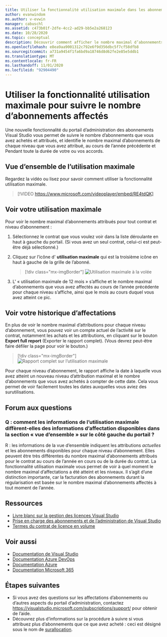 ```yaml
---
title: Utiliser la fonctionnalité utilisation maximale dans les abonnements Visual Studio
author: evanwindom
ms.author: v-evwin
manager: cabuschl
ms.assetid: c473b01f-2dfe-4cc2-ad29-bb5e2a268123
ms.date: 10/28/2020
ms.topic: conceptual
description: Découvrir comment afficher le nombre maximal d’abonnements attribués dans le portail d’administration
ms.openlocfilehash: e8ea9aa9001312c792e6f9d356dbc5f7cf58dfb8
ms.sourcegitcommit: a731a9454f1fa6bd9a18746d8d62fe2e85e5ddb1
ms.translationtype: MT
ms.contentlocale: fr-FR
ms.lasthandoff: 11/01/2020
ms.locfileid: "92904490"
---
```

# <a name="use-the-maximum-usage-feature-to-track-the-number-of-assigned-subscriptions"></a>Utiliser la fonctionnalité utilisation maximale pour suivre le nombre d’abonnements affectés
Une nouvelle fonctionnalité du portail d’administration des abonnements Visual Studio vous permet de suivre le nombre d’abonnements que vous avez achetés et attribués, et identifie le nombre maximal d’abonnements de chaque niveau que vous avez attribué, au cours de l’année précédente et Pendant toute la durée de votre ou vos accords. 

## <a name="maximum-usage-overview"></a>Vue d’ensemble de l’utilisation maximale
Regardez la vidéo ou lisez pour savoir comment utiliser la fonctionnalité utilisation maximale. 
> [!VIDEO https://www.microsoft.com/videoplayer/embed/RE4tdQK] 

## <a name="view-your-maximum-usage"></a>Voir votre utilisation maximale
Pour voir le nombre maximal d’abonnements attribués pour tout contrat et niveau d’abonnement :
1. Sélectionnez le contrat que vous voulez voir dans la liste déroulante en haut à gauche du portail. (Si vous avez un seul contrat, celui-ci est peut-être déjà sélectionné.)
2. Cliquez sur l’icône d' **utilisation maximale** qui est la troisième icône en haut à gauche de la grille de l’abonné.  

    > [!div class="mx-imgBorder"]
    > ![Utilisation maximale à la volée](_img/maximum-usage/maximum-usage-menu.png "Cliquez sur le bouton utilisation maximale pour afficher le nombre maximal de chaque type d’abonnement que vous avez affecté.")

3. L' « utilisation maximale de 12 mois » s’affiche et le nombre maximal d’abonnements que vous avez affectés au cours de l’année précédente pour chaque niveau s’affiche, ainsi que le mois au cours duquel vous avez atteint ce pic.    

## <a name="view-your-assignment-history"></a>Voir votre historique d’affectations
En plus de voir le nombre maximal d’attributions pour chaque niveau d’abonnement, vous pouvez voir un compte actuel de l’activité sur le contrat, notamment les achats et les attributions, en cliquant sur le bouton **Export full report** (Exporter le rapport complet).  (Vous devrez peut-être faire défiler la page pour voir le bouton.)  

> [!div class="mx-imgBorder"]
> ![Rapport complet sur l’utilisation maximale](_img/maximum-usage/maximum-usage-full-report.png "Le rapport complet comprend un enregistrement de tous vos achats et attributions d’abonnement.")

Pour chaque niveau d’abonnement, le rapport affiche la date à laquelle vous avez atteint un nouveau niveau d’attribution maximal et le nombre d’abonnements que vous avez achetés à compter de cette date. Cela vous permet de voir facilement toutes les dates auxquelles vous aviez des surutilisations.  

## <a name="frequently-asked-questions"></a>Forum aux questions
### <a name="q-how-is-the-information-in-the-maximum-usage-different-from-the-assignment-information-available-in-the-overview-section-on-the-left-side-of-the-portal"></a>Q : comment les informations de l’utilisation maximale diffèrent-elles des informations d’affectation disponibles dans la section « vue d’ensemble » sur le côté gauche du portail ?
R : les informations de la vue d’ensemble indiquent les attributions *actuelles* et les abonnements disponibles pour chaque niveau d’abonnement.  Elles peuvent être très différentes du nombre maximal d’abonnements attribués pour le contrat au cours de l’année en cours ou de la durée du contrat.  La fonctionnalité utilisation maximale vous permet de voir à quel moment le nombre maximal d’affectations a été atteint et les niveaux.  Il s’agit d’une distinction importante, car la facturation des abonnements durant la régularisation est basée sur le nombre maximal d’abonnements affectés à tout moment de l’année. 

## <a name="resources"></a>Ressources
- [Livre blanc sur la gestion des licences Visual Studio](https://visualstudio.microsoft.com/wp-content/uploads/2019/06/Visual-Studio-Licensing-Whitepaper-May-2019.pdf)
- [Prise en charge des abonnements et de l’administration de Visual Studio](https://visualstudio.microsoft.com/support/support-overview-vs)
- [Termes du contrat de licence en volume](https://www.microsoft.com/licensing/product-licensing/products.aspx)

## <a name="see-also"></a>Voir aussi
- [Documentation de Visual Studio](/visualstudio/)
- [Documentation Azure DevOps](/azure/devops/)
- [Documentation Azure](/azure/)
- [Documentation Microsoft 365](/microsoft-365/)

## <a name="next-steps"></a>Étapes suivantes
- Si vous avez des questions sur les affectations d’abonnements ou d’autres aspects du portail d’administration, contactez https://visualstudio.microsoft.com/subscriptions/support/ pour obtenir de l’aide. 
- Découvrez plus d’informations sur la procédure à suivre si vous attribuez plus d’abonnements que ce que avez acheté : ceci est désigné sous le nom de [surallocation](handle-overclaimed-license.md).
